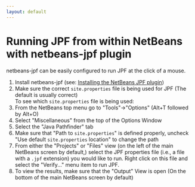 ```yaml
---
layout: default
---
```


# Running JPF from within NetBeans with netbeans-jpf plugin #
netbeans-jpf can be easily configured to run JPF at the click of a mouse.

 1. Install netbeans-jpf (see: [Installing the NetBeans JPF plugin](NetBeans-Plugin))
 2. Make sure the correct `site.properties` file is being used for JPF (The default is usually correct)\
     To see which `site.properties` file is being used:
   3. From the NetBeans top menu go to "Tools"->"Options" (Alt+T followed by Alt+O)
   4. Select "Miscellaneous" from the top of the Options Window
   5. Select the "Java Pathfinder" tab
   6. Make sure that "Path to `site.properties`" is defined properly, uncheck "Use default `site.properties` location" to change the path
 7. From either the "Projects" or "Files" view (on the left of the main NetBeans screen by default,) select the JPF properties file (i.e., a file with a `.jpf` extension) you would like to run. Right click on this file and select the "Verify..." menu item to run JPF.
 8. To view the results, make sure that the "Output" View is open (On the bottom of the main NetBeans screen by default)
 